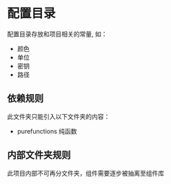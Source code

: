 # 配置目录

配置目录存放和项目相关的常量, 如：

 - 颜色
 - 单位
 - 密钥
 - 路径


## 依赖规则

此文件夹只能引入以下文件夹的内容：

  - purefunctions 纯函数

## 内部文件夹规则

此项目内部不可再分文件夹，组件需要逐步被抽离至组件库